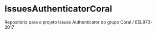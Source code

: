 # IssuesAuthenticatorCoral
Repositório para o projeto Issues Authenticator do grupo Coral / EEL873-2017
